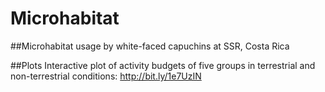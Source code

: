 Microhabitat
============

##Microhabitat usage by white-faced capuchins at SSR, Costa Rica

##Plots
Interactive plot of activity budgets of five groups in terrestrial and non-terrestrial conditions: http://bit.ly/1e7UzIN
